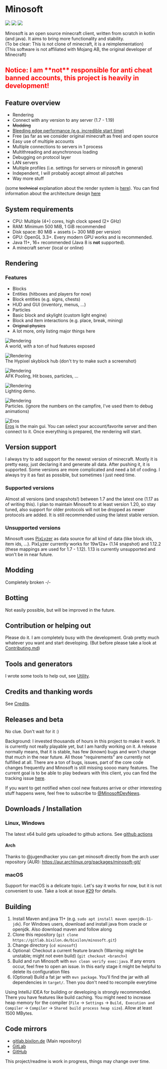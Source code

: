 # Minosoft
[<img src="https://img.shields.io/matrix/minosoft-chat:matrix.org?style=for-the-badge">](https://matrix.to/#/#minosoft-chat:matrix.org)
<img src="https://img.shields.io/gitlab/pipeline-status/bixilon/minosoft?branch=master&gitlab_url=https%3A%2F%2Fgitlab.bixilon.de&style=for-the-badge">
<img src="https://img.shields.io/badge/license-GPLv3-brightgreen?style=for-the-badge">

Minosoft is an open source minecraft client, written from scratch in kotlin (and java). It aims to bring more functionality and stability.  
(To be clear: This is not clone of minecraft, it is a reimplementation)  
(This software is not affiliated with Mojang AB, the original developer of Minecraft)

<h2><span style="color:red">Notice: I am **not** responsible for anti cheat banned accounts, this project is heavily in development!</span></h2>

## Feature overview

- Rendering
- Connect with any version to any server  (1.7 - 1.19)
- ~~Modding~~
- [Bleeding edge performance (e.g. incredible start time)](/doc/Performance.md)
- Free (as far as we consider original minecraft as free) and open source
- Easy use of multiple accounts
- Multiple connections to servers in 1 process
- Multithreading and asynchronous loading
- Debugging on protocol layer
- LAN servers
- Multiple profiles (i.e. settings for servers or minosoft in general)
- Independent, I will probably accept almost all patches
- Way more stuff

(some ~~technical~~ explanation about the render system is [here](/doc/rendering/ReadMe.md)). You can find information about the architecture design [here](/doc/Architecture.md)

## System requirements

- CPU: Multiple (4+) cores, high clock speed (2+ GHz)
- RAM: Minimum 500 MiB, 1 GiB recommended
- Disk space: 80 MiB + assets (~ 300 MiB per version)
- GPU: OpenGL 3.3+. Every modern GPU works and is recommended.
- Java 11+, 16+ recommended (Java 8 is **not** supported).
- A minecraft server (local or online)

## Rendering

### Features

- Blocks
- Entities (hitboxes and players for now)
- Block entities (e.g. signs, chests)
- HUD and GUI (inventory, menus, ...)
- Particles
- Basic block and skylight (custom light engine)
- Block and item interactions (e.g. place, break, mining)
- ~~Original physics~~
- A lot more, only listing major things here

![Rendering](doc/img/rendering5.png)  
A world, with a ton of hud features exposed

![Rendering](doc/img/hypixel_skyblock.png)  
The Hypixel skyblock hub (don't try to make such a screenshot)

![Rendering](doc/img/afk_pool.png)  
AFK Pooling, Hit boxes, particles, ...

![Rendering](doc/img/rendering1.png)  
Lighting demo.

![Rendering](doc/img/rendering4.png)  
Particles. (ignore the numbers on the campfire, I've used them to debug animations)

![Eros](doc/img/eros.png)  
[Eros](https://en.wikipedia.org/wiki/Eros) is the main gui. You can select your account/favorite server and then connect to it. Once everything is prepared, the rendering will start.

## Version support

I always try to add support for the newest version of minecraft. Mostly it is pretty easy, just declaring it and generate all data. After pushing it, it is supported. Some versions are more complicated and need a bit of coding. I always try it as fast as possible, but sometimes I just need time.

### Supported versions

Almost all versions (and snapshots!) between 1.7 and the latest one (1.17 as of writing this). I plan to maintain Minosoft to at least version 1.20, so stay tuned, also support for older protocols will not be dropped as newer protocols are added. It is still recommended using the latest stable version.

### Unsupported versions

Minosoft uses [PixLyzer](https://gitlab.bixilon.de/bixilon/pixlyzer) as data source for all kind of data (like block ids, item ids, ...). PixLyzer currently works for 19w12a+ (1.14 snapshot) and 1.12.2 (these mappings are used for 1.7 - 1.12). 1.13 is currently unsupported and won't be in near future.

## Modding

Completely broken -/-

## Botting

Not easily possible, but will be improved in the future.

## Contribution or helping out

Please do it. I am completely busy with the development. Grab pretty much whatever you want and start developing.
(But before please take a look at [Contributing.md](/Contributing.md))

## Tools and generators

I wrote some tools to help out, see [Utility](util/ReadMe.md).

## Credits and thanking words

See [Credits](Credits.md).

## Releases and beta

No clue. Don't wait for it :)

Background: I invested thousands of hours in this project to make it work. It is currently not really playable yet, but I am hardly working on it. A release normally means, that it is stable, has few (known) bugs and won't change that much in the near future. All those "requirements" are currently not fulfilled at all. There are a ton of bugs, issues, part of the core code changes frequently and Minosoft is still missing soooo many features. The current goal is to be able to play bedwars with this client, you can find the tracking issue [here](https://gitlab.bixilon.de/bixilon/minosoft/-/issues/42).

If you want to get notified when cool new features arrive or other interesting stuff happens were, feel free to subscribe to [@MinosoftDevNews](https://t.me/MinosoftDevNews).

## Downloads / Installation

### Linux, Windows

The latest x64 build gets uploaded to github actions. See [github actions](https://github.com/Bixilon/Minosoft/actions)

#### Arch

Thanks to @jugendhacker you can get minosoft directly from the arch user repository (AUR): https://aur.archlinux.org/packages/minosoft-git/

### macOS

Support for macOS is a delicate topic. Let's say it works for now, but it is not convenient to use. Take a look at issue [#29](https://gitlab.bixilon.de/bixilon/minosoft/-/issues/29) for details.

## Building

1. Install Maven and java 11+ (e.g. `sudo apt install maven openjdk-11-jdk`). For Windows users, download and install java from oracle or openjdk. Also download maven and follow along
2. Clone this repository (`git clone https://gitlab.bixilon.de/bixilon/minosoft.git`)
3. Change directory (`cd minosoft`)
4. Optional: Checkout a current feature branch (Warning: might be unstable; might not even build) (`git checkout <branch>`)
5. Build and run Minosoft with `mvn clean verify exec:java`. If any errors occur, feel free to open an issue. In this early stage it might be helpful to delete its configuration files
6. (Optional) Build a fat jar with `mvn package`. You'll find the jar with all dependencies in `target/`. Then you don't need to recompile everytime

Using IntelliJ IDEA for building or developing is strongly recommended. There you have features
like build caching. You might need to increase heap memory for the compiler (`File` -> `Settings` -> `Build, Execution and Compiler` -> `Compiler` -> `Shared build process heap size`).
Allow at least 1500 MBytes.

## Code mirrors

- [gitlab.bixilon.de](https://gitlab.bixilon.de/bixilon/minosoft/) (Main repository)
- [GitLab](https://gitlab.com/Bixilon/minosoft)
- [GitHub](https://github.com/Bixilon/Minosoft/)

This project/readme is work in progress, things may change over time.
